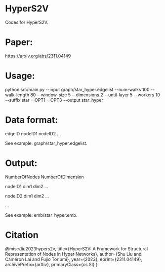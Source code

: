 # HyperS2V
Codes for HyperS2V.

# Paper:
https://arxiv.org/abs/2311.04149

# Usage:
python src/main.py --input graph/star_hyper.edgelist --num-walks 100 --walk-length 80 --window-size 5 --dimensions 2 --until-layer 5 --workers 10 --suffix star --OPT1 --OPT3 --output star_hyper

# Data format:

edgeID nodeID1 nodeID2 ...

See example: graph/star_hyper.edgelist.

# Output:

NumberOfNodes NumberOfDimension

nodeID1 dim1 dim2 ...

nodeID2 dim1 dim2 ...

...

See example: emb/star_hyper.emb.

# Citation
@misc{liu2023hypers2v,
      title={HyperS2V: A Framework for Structural Representation of Nodes in Hyper Networks}, 
      author={Shu Liu and Cameron Lai and Fujio Toriumi},
      year={2023},
      eprint={2311.04149},
      archivePrefix={arXiv},
      primaryClass={cs.SI}
}
